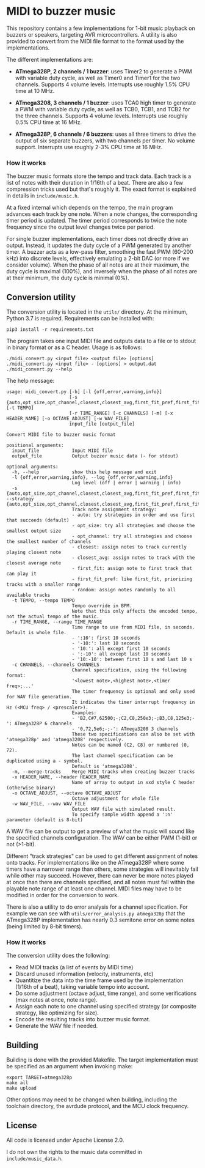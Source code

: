 # MIDI to buzzer music

This repository contains a few implementations for 1-bit music playback on buzzers or speakers,
targeting AVR microcontrollers.
A utility is also provided to convert from the MIDI file format to the format used by the
implementations.

The different implementations are:

- **ATmega328P, 2 channels / 1 buzzer**: uses Timer2 to generate a PWM with variable duty cycle,
  as well as Timer0 and Timer1 for the two channels. Supports 4 volume levels.
  Interrupts use roughly 1.5% CPU time at 10 MHz.

- **ATmega3208, 3 channels / 1 buzzer**: uses TCA0 high timer to generate a PWM with variable duty
  cycle, as well as TCB0, TCB1, and TCB2 for the three channels.  Supports 4 volume levels.
  Interrupts use roughly 0.5% CPU time at 16 MHz.

- **ATmega328P, 6 channels / 6 buzzers**: uses all three timers to drive the output of six separate
  buzzers, with two channels per timer. No volume support.
  Interrupts use roughly 2-3% CPU time at 16 MHz.


### How it works

The buzzer music formats store the tempo and track data. Each track is a list
of notes with their duration in 1/16th of a beat. There are also a few compression tricks used
but that's roughly it. The exact format is explained in details in `include/music.h`.

At a fixed internal which depends on the tempo, the main program advances each track by one note.
When a note changes, the corresponding timer period is updated. The timer period corresponds to
twice the note frequency since the output level changes twice per period.

For single buzzer implementations, each timer does not directly drive an output.
Instead, it updates the duty cycle of a PWM generated by another timer.
A buzzer acts as a low-pass filter, smoothing the fast PWM (60-200 kHz) into discrete levels,
effectively emulating a 2-bit DAC (or more if we consider volume).
When the phase of all notes are at their maximum, the duty cycle is maximal (100%), 
and inversely when the phase of all notes are at their minimum, the duty cycle is minimal (0%).


## Conversion utility

The conversion utility is located in the `utils/` directory. At the minimum, Python 3.7 is required.
Requirements can be installed with:
```shell
pip3 install -r requirements.txt
```
The program takes one input MIDI file and outputs data to a file or to stdout in binary format
or as a C header. Usage is as follows:
```shell
./midi_convert.py <input file> <output file> [options]
./midi_convert.py <input file> - [options] > output.dat
./midi_convert.py --help
```
The help message:
```text
usage: midi_convert.py [-h] [-l {off,error,warning,info}]
                       [-s {auto,opt_size,opt_channel,closest,closest_avg,first_fit_pref,first_fit,random}] [-t TEMPO]
                       [-r TIME_RANGE] [-c CHANNELS] [-m] [-x HEADER_NAME] [-o OCTAVE_ADJUST] [-w WAV_FILE]
                       input_file [output_file]

Convert MIDI file to buzzer music format

positional arguments:
  input_file            Input MIDI file
  output_file           Output buzzer music data (- for stdout)

optional arguments:
  -h, --help            show this help message and exit
  -l {off,error,warning,info}, --log {off,error,warning,info}
                        Log level (off | error | warning | info)
  -s {auto,opt_size,opt_channel,closest,closest_avg,first_fit_pref,first_fit,random}, --strategy {auto,opt_size,opt_channel,closest,closest_avg,first_fit_pref,first_fit,random}
                        Track note assignment strategy:
                        - auto: try strategies in order and use first that succeeds (default)
                        - opt_size: try all strategies and choose the smallest output size
                        - opt_channel: try all strategies and choose the smallest number of channels
                        - closest: assign notes to track currently playing closest note
                        - closest_avg: assign notes to track with the closest average note
                        - first_fit: assign note to first track that can play it
                        - first_fit_pref: like first_fit, priorizing tracks with a smaller range
                        - random: assign notes randomly to all available tracks
  -t TEMPO, --tempo TEMPO
                        Tempo override in BPM.
                        Note that this only affects the encoded tempo, not the actual tempo of the music.
  -r TIME_RANGE, --range TIME_RANGE
                        Time range to use from MIDI file, in seconds. Default is whole file.
                        - ':10': first 10 seconds
                        - '-10:': last 10 seconds
                        - '10:': all except first 10 seconds
                        - ':-10': all except last 10 seconds
                        - '10:-10': between first 10 s and last 10 s
  -c CHANNELS, --channels CHANNELS
                        Channel specification, using the following format:
                        '<lowest note>,<highest note>,<timer freq>;...'
                        The timer frequency is optional and only used for WAV file generation.
                        It indicates the timer interrupt frequency in Hz (<MCU freq> / <prescaler>).
                        Examples:
                        - 'B2,C#7,62500;-;C2,C8,250e3;-;B3,C8,125e3;-': ATmega328P 6 channels
                        - '0,72,5e6;-;-': ATmega3208 3 channels
                        These two specifications can also be set with 'atmega328p' and 'atmega3208' respectively.
                        Notes can be named (C2, C8) or numbered (0, 72).
                        The last channel specification can be duplicated using a - symbol.
                        Default is 'atmega3208'.
  -m, --merge-tracks    Merge MIDI tracks when creating buzzer tracks
  -x HEADER_NAME, --header HEADER_NAME
                        Name of array to output in xxd style C header (otherwise binary)
  -o OCTAVE_ADJUST, --octave OCTAVE_ADJUST
                        Octave adjustment for whole file
  -w WAV_FILE, --wav WAV_FILE
                        Output WAV file with simulated result.
                        To specify sample width append a ':n' parameter (default is 8-bit)
```
A WAV file can be output to get a preview of what the music will sound like the specified channels
configuration. The WAV can be either PWM (1-bit) or not (>1-bit).

Different "track strategies" can be used to get different assignment of notes onto tracks.
For implementations like on the ATmega328P where some timers have a narrower range than others,
some strategies will inevitably fail while other may succeed.
However, there can never be more notes played at once than there are channels specified, and
all notes must fall within the playable note range of at least one channel.
MIDI files may have to be modified in order for the conversion to work.

There is also a utility to do error analysis for a channel specification.
For example we can see with `utils/error_analysis.py atmega328p` that the
ATmega328P implementation has nearly 0.3 semitone error on some notes
(being limited by 8-bit timers).

### How it works

The conversion utility does the following:
- Read MIDI tracks (a list of events by MIDI time)
- Discard unused information (velocity, instruments, etc)
- Quantitize the data into the time frame used by the implementation (1/16th of a beat), 
  taking variable tempo into account.
- Do some adjustment (octave adjust, time range), and some verifications
  (max notes at once, note range).
- Assign each note to one channel using specified strategy 
  (or composite strategy, like optimizing for size).
- Encode the resulting tracks into buzzer music format.
- Generate the WAV file if needed.

## Building

Building is done with the provided Makefile. The target implementation must be specified
as an argument when invoking make:
```shell
export TARGET=atmega328p
make all
make upload
```
Other options may need to be changed when building, including the toolchain directory, 
the avrdude protocol, and the MCU clock frequency.

## License

All code is licensed under Apache License 2.0.

I do not own the rights to the music data committed in `include/music_data.h`.

